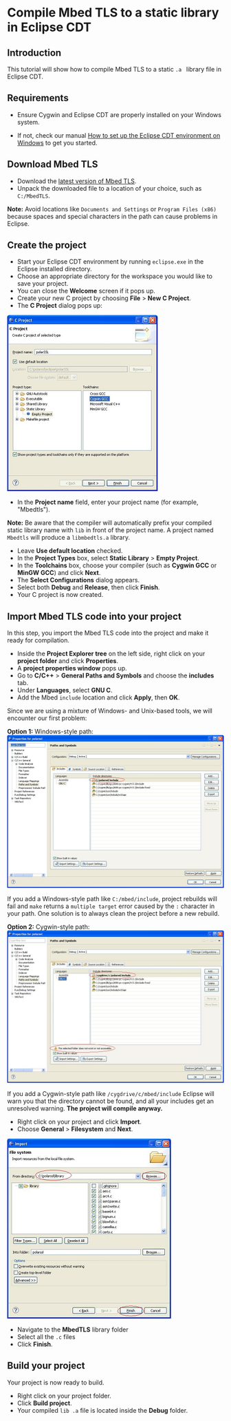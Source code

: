 # Compile Mbed TLS to a static library in Eclipse CDT

## Introduction
This tutorial will show how to compile Mbed TLS to a static `.a ` library file in Eclipse CDT.

## Requirements

* Ensure Cygwin and Eclipse CDT are properly installed on your Windows system.

 * If not, check our manual [How to set up the Eclipse CDT environment on Windows](/kb/compiling-and-building/setup-eclipse-cdt-environment-on-windows "How to setup Eclipse CDT environment on Windows") to get you started.

## Download Mbed TLS
* Download the [latest version of Mbed TLS](https://tls.mbed.org/download).
* Unpack the downloaded file to a location of your choice, such as `C:/MbedTLS`.

<span class="notes">**Note:** Avoid locations like `Documents and Settings` or `Program Files (x86)` because spaces and special characters in the path can cause problems in Eclipse.</span>

## Create the project

* Start your Eclipse CDT environment by running `eclipse.exe` in the Eclipse installed directory.
* Choose an appropriate directory for the workspace you would like to save your project.
* You can close the **Welcome** screen if it pops up.
* Create your new C project by choosing  **File** > **New C Project**.
* The **C Project** dialog pops up:

![Eclipse new project popup](/kb/assets/mbedtls-tutorial-eclipse-static-lib-1.png)

* In the **Project name** field, enter your project name (for example, "Mbedtls").

<span class ="notes">**Note:** Be aware that the compiler will automatically prefix your compiled static library name with `lib` in front of the project name. A project named ``Mbedtls`` will produce a `libmbedtls.a` library.</span>

* Leave **Use default location** checked.
* In the **Project Types** box, select **Static Library** > **Empty Project**.
*  In the **Toolchains** box, choose your compiler (such as **Cygwin GCC** or **MinGW GCC**) and click **Next**.
* The **Select Configurations** dialog appears.
* Select both **Debug** and **Release**, then click **Finish**.
* Your C project is now created.

## Import Mbed TLS code into your project

In this step, you import the Mbed TLS code into the project and make it ready for compilation.

* Inside the **Project Explorer tree** on the left side, right click on your **project folder** and click **Properties**.
* A **project properties window** pops up.
* Go to **C/C++** > **General Paths and Symbols** and choose the **includes** tab.
* Under **Languages**, select **GNU C**.
* Add the Mbed `include` location and click **Apply**, then **OK**.

Since we are using a mixture of Windows- and Unix-based tools, we will encounter our first problem:

**Option 1:** Windows-style path:
![Windows-style path](/kb/assets/mbedtls-tutorial-eclipse-static-lib-2.png)

If you add a Windows-style path like `C:/mbed/include`, project rebuilds will fail and `make` returns a `multiple target` error caused by the ``:`` character in your path.
One solution is to always clean the project before a new rebuild.

**Option 2:** Cygwin-style path:
![Cygwin-style path](/kb/assets/mbedtls-tutorial-eclipse-static-lib-3.png)

If you add a Cygwin-style path like `/cygdrive/c/mbed/include` Eclipse will warn you that the directory cannot be found, and all your includes get an unresolved warning.
**The project will compile anyway.**

* Right click on your project and click **Import**.
* Choose **General** > **Filesystem** and  **Next**.

![Import Code](/kb/assets/mbedtls-tutorial-eclipse-static-lib-4.png)

* Navigate to the **MbedTLS** library folder
* Select all the `.c` files
* Click **Finish**.

## Build your project

Your project is now ready to build.

* Right click on your project folder.
* Click **Build project**.
* Your compiled ``lib .a`` file is located inside the **Debug** folder.

<!--- compile-mbedtls-to-a-static-library-in-eclipse-cdt
,"How to compile Mbed TLS into a static .a library under the Eclipse CDT environment under Windows","compiling Mbedssl in Eclipse, Mbedssl windows","compile, eclipse, windows, tutorial",published,"2013-01-07 10:27:00",6,7589,"2015-07-24 11:39:00","Paul Bakker" --->
